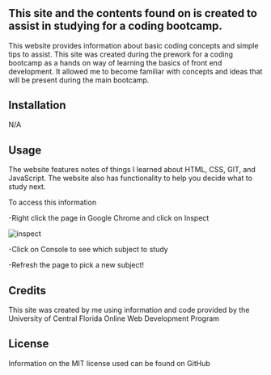 
# <Prework Study Guide>

## This site and the contents found on is created to assist in studying for a coding bootcamp.  

This website provides information about basic coding concepts and simple tips to assist. This site was created during the prework for a coding bootcamp as a hands on way of learning the basics of front end development.  It allowed me to become familiar with concepts and ideas that will be present during the main bootcamp. 


## Installation

N/A

## Usage

The website features notes of things I learned about HTML, CSS, GIT, and JavaScript.  The website also has functionality to help you decide what to study next.  

To access this information

-Right click the page in Google Chrome and click on Inspect

![inspect](assets/Inspect.PNG)

-Click on Console to see which subject to study

-Refresh the page to pick a new subject!


## Credits

This site was created by me using information and code provided by the University of Central Florida Online Web Development Program

## License

Information on the MIT license used can be found on GitHub

